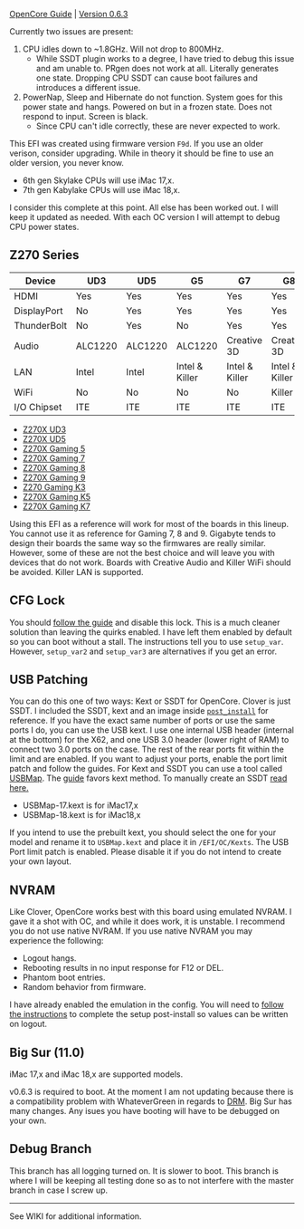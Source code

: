 [OpenCore Guide](https://dortania.github.io/OpenCore-Install-Guide/) | [Version 0.6.3](https://github.com/acidanthera/OpenCorePkg/releases)

Currently two issues are present:

1. CPU idles down to ~1.8GHz. Will not drop to 800MHz.
    - While SSDT plugin works to a degree, I have tried to debug this issue and am unable to. PRgen does not work at all. Literally generates one state. Dropping CPU SSDT can cause boot failures and introduces a different issue.
2. PowerNap, Sleep and Hibernate do not function. System goes for this power state and hangs. Powered on but in a frozen state. Does not respond to input. Screen is black.
    - Since CPU can't idle correctly, these are never expected to work.

This EFI was created using firmware version `F9d`. If you use an older verison, consider upgrading. While in theory it should be fine to use an older version, you never know.

- 6th gen Skylake CPUs will use iMac 17,x.
- 7th gen Kabylake CPUs will use iMac 18,x.

I consider this complete at this point. All else has been worked out. I will keep it updated as needed. With each OC version I will attempt to debug CPU power states.

## Z270 Series

Device | UD3 | UD5 | G5 | G7 | G8 | G9 | GK3 | GK5 | GK7 | UG 
-- | -- | -- | -- | -- | -- | -- | -- | -- | -- | --
HDMI | Yes | Yes | Yes | Yes | Yes | Yes | Yes | Yes | Yes | Yes
DisplayPort | No | Yes | Yes | Yes | Yes | Yes | No | Yes | Yes | No 
ThunderBolt | No | Yes | No | Yes | Yes | Yes | No | No | No | No
Audio | ALC1220 | ALC1220 | ALC1220 | Creative 3D | Creative 3D | Creative 3D | ALC1220 | ACL1220 | ALC1220 | ACL1220
LAN | Intel | Intel | Intel & Killer | Intel & Killer | Intel & Killer | Killer | Killer | Killer | Intel & Killer | Intel
WiFi | No | No | No | No | Killer | Killer | No | No | No | No
I/O Chipset | ITE | ITE | ITE | ITE | ITE | ITE | ITE | ITE | ITE | ITE

- [Z270X UD3](https://www.gigabyte.com/us/Motherboard/GA-Z270X-UD3-rev-10/sp#sp)
- [Z270X UD5](https://www.gigabyte.com/us/Motherboard/GA-Z270X-UD5-rev-10/sp#sp)
- [Z270X Gaming 5](https://www.gigabyte.com/us/Motherboard/GA-Z270X-Gaming-5-rev-10/sp#sp)
- [Z270X Gaming 7](https://www.gigabyte.com/us/Motherboard/GA-Z270X-Gaming-7-rev-10/sp#sp)
- [Z270X Gaming 8](https://www.gigabyte.com/us/Motherboard/GA-Z270X-Gaming-8-rev-10/sp#sp)
- [Z270X Gaming 9](https://www.gigabyte.com/us/Motherboard/GA-Z270X-Gaming-9-rev-10/sp#sp)
- [Z270 Gaming K3](https://www.gigabyte.com/us/Motherboard/GA-Z270-Gaming-K3-rev-10/sp#sp)
- [Z270X Gaming K5](https://www.gigabyte.com/us/Motherboard/GA-Z270X-Gaming-K5-rev-10/sp#sp)
- [Z270X Gaming K7](https://www.gigabyte.com/us/Motherboard/GA-Z270X-Gaming-K7-rev-10/sp#sp)

Using this EFI as a reference will work for most of the boards in this lineup. You cannot use it as reference for Gaming 7, 8 and 9. Gigabyte tends to design their boards the same way so the firmwares are really similar. However, some of these are not the best choice and will leave you with devices that do not work. Boards with Creative Audio and Killer WiFi should be avoided. Killer LAN is supported.

## CFG Lock

You should [follow the guide](https://dortania.github.io/OpenCore-Desktop-Guide/extras/msr-lock.html) and disable this lock. This is a much cleaner solution than leaving the quirks enabled. I have left them enabled by default so you can boot without a stall. The instructions tell you to use `setup_var`. However, `setup_var2` and `setup_var3` are alternatives if you get an error.

## USB Patching

You can do this one of two ways: Kext or SSDT for OpenCore. Clover is just SSDT. I included the SSDT, kext and an image inside [`post_install`](/post_install/usb) for reference. If you have the exact same number of ports or use the same ports I do, you can use the USB kext. I use one internal USB header (internal at the bottom) for the X62, and one USB 3.0 header (lower right of RAM) to connect two 3.0 ports on the case. The rest of the rear ports fit within the limit and are enabled. If you want to adjust your ports, enable the port limit patch and follow the guides. For Kext and SSDT you can use a tool called [USBMap](https://github.com/corpnewt/USBMap). The [guide](https://dortania.github.io/USB-Map-Guide/intel-mapping/intel.html) favors kext method. To manually create an SSDT [read here.](https://www.tonymacx86.com/threads/guide-creating-a-custom-ssdt-for-usbinjectall-kext.211311/)

- USBMap-17.kext is for iMac17,x
- USBMap-18.kext is for iMac18,x

If you intend to use the prebuilt kext, you should select the one for your model and rename it to `USBMap.kext` and place it in `/EFI/OC/Kexts`. The USB Port limit patch is enabled. Please disable it if you do not intend to create your own layout.

## NVRAM

Like Clover, OpenCore works best with this board using emulated NVRAM. I gave it a shot with OC, and while it does work, it is unstable. I recommend you do not use native NVRAM. If you use native NVRAM you may experience the following:

- Logout hangs.
- Rebooting results in no input response for F12 or DEL.
- Phantom boot entries.
- Random behavior from firmware.

I have already enabled the emulation in the config. You will need to [follow the instructions](https://dortania.github.io/OpenCore-Desktop-Guide/post-install/nvram.html?h=logouthook) to complete the setup post-install so values can be written on logout.

## Big Sur (11.0)
iMac 17,x and iMac 18,x are supported models.

v0.6.3 is required to boot. At the moment I am not updating because there is a compatibility problem with WhateverGreen in regards to [DRM](https://github.com/acidanthera/WhateverGreen/blob/master/Manual/FAQ.Chart.md#drm-compatibility-on-macos-11). Big Sur has many changes. Any isues you have booting will have to be debugged on your own.

## Debug Branch

This branch has all logging turned on. It is slower to boot. This branch is where I will be keeping all testing done so as to not interfere with the master branch in case I screw up.

---

See WIKI for additional information.
